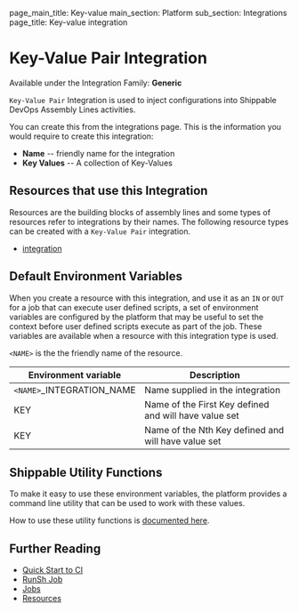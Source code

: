 page_main_title: Key-value
main_section: Platform
sub_section: Integrations
page_title: Key-value integration

# Key-Value Pair Integration

Available under the Integration Family: **Generic**

`Key-Value Pair` Integration is used to inject configurations into Shippable DevOps Assembly Lines activities.

You can create this from the integrations page. This is the information you would require to create this integration:

* **Name** -- friendly name for the integration
* **Key Values** -- A collection of Key-Values

## Resources that use this Integration
Resources are the building blocks of assembly lines and some types of resources refer to integrations by their names. The following resource types can be created with a `Key-Value Pair` integration.

* [integration](/platform/workflow/resource/integration)

## Default Environment Variables
When you create a resource with this integration, and use it as an `IN` or `OUT` for a job that can execute user defined scripts, a set of environment variables are configured by the platform that may be useful to set the context before user defined scripts execute as part of the job. These variables are available when a resource with this integration type is used.

`<NAME>` is the the friendly name of the resource.

| Environment variable						| Description                         |
| ------------- 								|------------------------------------ |
| `<NAME>`\_INTEGRATION\_NAME   			| Name supplied in the integration |
| KEY											| Name of the First Key defined and will have value set |
| KEY											| Name of the Nth Key defined and will have value set |

## Shippable Utility Functions
To make it easy to use these environment variables, the platform provides a command line utility that can be used to work with these values.

How to use these utility functions is [documented here](/platform/tutorial/workflow/using-shipctl).

## Further Reading
* [Quick Start to CI](/getting-started/ci-sample)
* [RunSh Job](/platform/workflow/job/runsh)
* [Jobs](/platform/workflow/job/overview)
* [Resources](/platform/workflow/resource/overview)

